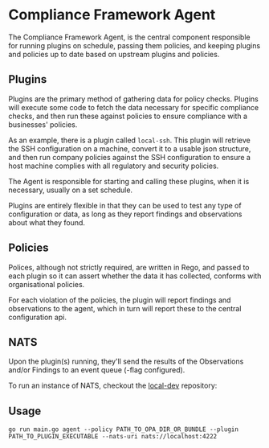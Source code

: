 # Compliance Framework Agent

The Compliance Framework Agent, is the central component responsible for running plugins on schedule, passing them 
policies, and keeping plugins and policies up to date based on upstream plugins and policies.

## Plugins

Plugins are the primary method of gathering data for policy checks. Plugins will execute some code to fetch the 
data necessary for specific compliance checks, and then run these against policies to ensure compliance with a
businesses' policies. 

As an example, there is a plugin called `local-ssh`. This plugin will retrieve the SSH configuration on a machine,
convert it to a usable json structure, and then run company policies against the SSH configuration to ensure a host 
machine complies with all regulatory and security policies.

The Agent is responsible for starting and calling these plugins, when it is necessary, usually on a set schedule.

Plugins are entirely flexible in that they can be used to test any type of configuration or data, as long as they report 
findings and observations about what they found. 

## Policies

Polices, although not strictly required, are written in Rego, and passed to each plugin so it can assert whether 
the data it has collected, conforms with organisational policies. 

For each violation of the policies, the plugin will report findings and observations to the agent, which in turn will
report these to the central configuration api.

## NATS

Upon the plugin(s) running, they'll send the results of the Observations and/or Findings to an event queue (-flag configured).

To run an instance of NATS, checkout the [local-dev](https://github.com/compliance-framework/local-dev) repository: 

## Usage

```shell
go run main.go agent --policy PATH_TO_OPA_DIR_OR_BUNDLE --plugin PATH_TO_PLUGIN_EXECUTABLE --nats-uri nats://localhost:4222
```
